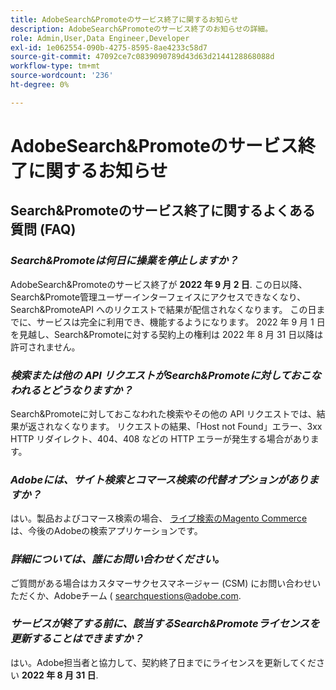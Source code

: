 ```yaml
---
title: AdobeSearch&Promoteのサービス終了に関するお知らせ
description: AdobeSearch&Promoteのサービス終了のお知らせの詳細。
role: Admin,User,Data Engineer,Developer
exl-id: 1e062554-090b-4275-8595-8ae4233c58d7
source-git-commit: 47092ce7c0839090789d43d63d2144128868088d
workflow-type: tm+mt
source-wordcount: '236'
ht-degree: 0%

---
```


# AdobeSearch&amp;Promoteのサービス終了に関するお知らせ

## Search&amp;Promoteのサービス終了に関するよくある質問 (FAQ)

### **_Search&amp;Promoteは何日に操業を停止しますか？_**

AdobeSearch&amp;Promoteのサービス終了が **2022 年 9 月 2 日**. この日以降、Search&amp;Promote管理ユーザーインターフェイスにアクセスできなくなり、Search&amp;PromoteAPI へのリクエストで結果が配信されなくなります。 この日までに、サービスは完全に利用でき、機能するようになります。 2022 年 9 月 1 日を見越し、Search&amp;Promoteに対する契約上の権利は 2022 年 8 月 31 日以降は許可されません。

### **_検索または他の API リクエストがSearch&amp;Promoteに対しておこなわれるとどうなりますか？_**

Search&amp;Promoteに対しておこなわれた検索やその他の API リクエストでは、結果が返されなくなります。 リクエストの結果、「Host not Found」エラー、3xx HTTP リダイレクト、404、408 などの HTTP エラーが発生する場合があります。

### **_Adobeには、サイト検索とコマース検索の代替オプションがありますか？_**

はい。製品およびコマース検索の場合、 [ライブ検索のMagento Commerce](https://devdocs.magento.com/live-search/overview.html) は、今後のAdobeの検索アプリケーションです。

<!-- ### **_Can Adobe recommend any frameworks or platforms that offer features similar to Search&Promote?_**

  Yes. If the Search&Promote feature is critical to your marketing strategy, consider the many open-source frameworks that exist to power search, including [Apache Solr](https://solr.apache.org/) and [Elastic Free and Open](https://www.elastic.co/about/free-and-open).  

  Also, both [AWS](https://aws.amazon.com/cloudsearch/) and [Microsoft® Azure](https://azure.microsoft.com/en-us/services/search/) provide cloud-native search capabilities on their respective cloud platforms. You can integrate both options into Adobe Experience Manager Sites to power site search and more. -->

### **_詳細については、誰にお問い合わせください。_**

ご質問がある場合はカスタマーサクセスマネージャー (CSM) にお問い合わせいただくか、Adobeチーム ( [searchquestions@adobe.com](mailto:searchquestions@adobe.com).

### **_サービスが終了する前に、該当するSearch&amp;Promoteライセンスを更新することはできますか？_**

はい。Adobe担当者と協力して、契約終了日までにライセンスを更新してください **2022 年 8 月 31 日**.
